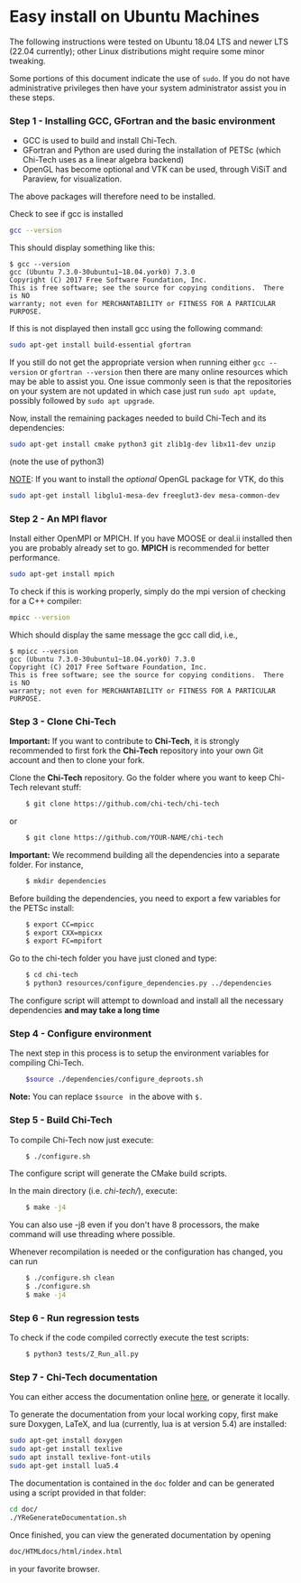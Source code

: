 # Easy install on Ubuntu Machines

The following instructions were tested on Ubuntu 18.04 LTS and newer LTS (22.04 currently); other Linux
distributions might require some minor tweaking.

Some portions of this document indicate the use of `sudo`. If you do not have 
administrative privileges then have your system administrator assist you in 
these steps.

### Step 1 - Installing GCC, GFortran and the basic environment

- GCC is used to build and install Chi-Tech.
- GFortran and Python are used during the installation of PETSc
(which Chi-Tech uses as a linear algebra backend) 
- OpenGL has become optional and VTK can be used, through ViSiT and Paraview, for visualization.

The above packages will therefore need to be installed.

Check to see if gcc is installed

```bash
gcc --version
```

This should display something like this:

    $ gcc --version
    gcc (Ubuntu 7.3.0-30ubuntu1~18.04.york0) 7.3.0
    Copyright (C) 2017 Free Software Foundation, Inc.
    This is free software; see the source for copying conditions.  There is NO
    warranty; not even for MERCHANTABILITY or FITNESS FOR A PARTICULAR PURPOSE.

If this is not displayed then install gcc using the following command:

```bash
sudo apt-get install build-essential gfortran
```

If you still do not get the appropriate version when running either ``gcc --version``
or ``gfortran --version`` then there are many online resources which may be able to
assist you. One issue commonly seen is that the repositories on your system are not
updated in which case just run ```sudo apt update```, possibly followed by 
```sudo apt upgrade```.

Now, install the remaining packages needed to build Chi-Tech and its dependencies:

```bash
sudo apt-get install cmake python3 git zlib1g-dev libx11-dev unzip
```
(note the use of python3)

<u>NOTE</u>: If you want to install the *optional* OpenGL package for VTK, do this
```bash
sudo apt-get install libglu1-mesa-dev freeglut3-dev mesa-common-dev
```

### Step 2 - An MPI flavor

Install either OpenMPI or MPICH. If you have MOOSE or deal.ii installed then you
are probably already set to go. **MPICH** is recommended for better performance.

```bash
sudo apt-get install mpich
```

To check if this is working properly, simply do the mpi version of checking for
a C++ compiler:

```bash
mpicc --version
```

Which should display the same message the gcc call did, i.e.,

    $ mpicc --version
    gcc (Ubuntu 7.3.0-30ubuntu1~18.04.york0) 7.3.0
    Copyright (C) 2017 Free Software Foundation, Inc.
    This is free software; see the source for copying conditions.  There is NO
    warranty; not even for MERCHANTABILITY or FITNESS FOR A PARTICULAR PURPOSE.

### Step 3 - Clone Chi-Tech

**Important:**  If you want to contribute to **Chi-Tech**, it is strongly recommended to first fork the **Chi-Tech** repository into your own Git account and then to clone your fork. 

Clone the **Chi-Tech** repository.  Go the folder where you want to keep Chi-Tech relevant stuff:
```bash
    $ git clone https://github.com/chi-tech/chi-tech
```
or
```bash
    $ git clone https://github.com/YOUR-NAME/chi-tech
```

**Important:** We recommend building all the dependencies into a separate folder. For instance,
```bash
    $ mkdir dependencies
```

Before building the dependencies, you need to export a few variables for the PETSc install:
```bash
    $ export CC=mpicc
    $ export CXX=mpicxx
    $ export FC=mpifort
```

Go to the chi-tech folder you have just cloned and type:
```bash
    $ cd chi-tech
    $ python3 resources/configure_dependencies.py ../dependencies
```
The configure script will attempt to download and install all the necessary 
dependencies **and may take a long time**

### Step 4 - Configure environment

The next step in this process is to setup the environment variables for compiling
Chi-Tech.

```bash
    $source ./dependencies/configure_deproots.sh
```
**Note:** You can replace ```$source ``` in the above with ```$. ```

### Step 5 - Build Chi-Tech

To compile Chi-Tech now just execute:
```bash
    $ ./configure.sh
```
The configure script will generate the CMake build scripts.

In the main directory (i.e. *chi-tech/*), execute:
```bash
    $ make -j4
```

You can also use -j8 even if you don't have 8 processors, the make command
will use threading where possible.

Whenever recompilation is needed or the configuration has changed,
you can run
```bash
    $ ./configure.sh clean
    $ ./configure.sh
    $ make -j4
```

### Step 6 - Run regression tests

To check if the code compiled correctly execute the test scripts:

```bash
    $ python3 tests/Z_Run_all.py
```

### Step 7 - Chi-Tech documentation

You can either access the documentation online [here](https://chi-tech.github.io), or generate it locally.

To generate the documentation from your local working copy, first make sure
Doxygen, LaTeX, and lua (currently, lua is at version 5.4) are installed:

```bash
sudo apt-get install doxygen 
sudo apt-get install texlive
sudo apt install texlive-font-utils
sudo apt-get install lua5.4
```

The documentation is contained in the `doc` folder and can be generated
using a script provided in that folder:

```bash
cd doc/
./YReGenerateDocumentation.sh
```

Once finished, you can view the generated documentation by opening

```bash
doc/HTMLdocs/html/index.html
```

in your favorite browser.